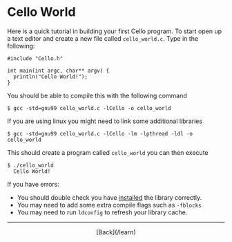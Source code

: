   <div class="row">
  <div class="col-xs-2 col-md-2"></div>
  <div class="col-xs-8 col-md-8">

# Cello World

Here is a quick tutorial in building your first Cello program. To start open up 
a text editor and create a new file called `cello_world.c`. Type in the 
following:

    #include "Cello.h"
    
    int main(int argc, char** argv) {
      println("Cello World!");
    }
    
You should be able to compile this with the following command 

    $ gcc -std=gnu99 cello_world.c -lCello -o cello_world
    
If you are using linux you might need to link some additional libraries

    $ gcc -std=gnu99 cello_world.c -lCello -lm -lpthread -ldl -o cello_world

This should create a program called `cello_world` you can then execute

    $ ./cello_world
      Cello World!

If you have errors:

* You should double check you have [installed](installation) the library correctly.
* You may need to add some extra compile flags such as `-fblocks`
* You may need to run `ldconfig` to refresh your library cache.

* * *

  <p style="text-align:center;">
[Back](/learn)
  </p>

  </div>
  <div class="col-xs-2 col-md-2"></div>
  </div>
